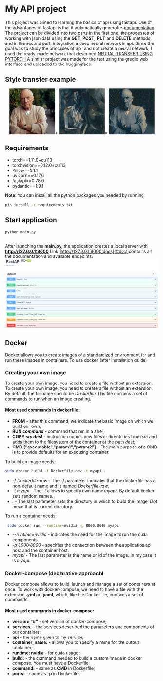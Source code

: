 # My API project 

This project was aimed to learning the basics of api using fastapi. One of the advantages of fastapi is that it automatically generates [documentation](#doc) 
The project can be divided into two parts in the first one, the processes of working with json data using the **GET**, **POST**, **PUT** and **DELETE** methods and in the second part, integration a deep neural network in api.
Since the goal was to study the principles of api, and not create a neural network, I used the ready-made network that described [NEURAL TRANSFER USING PYTORCH](https://pytorch.org/tutorials/advanced/neural_style_tutorial.html#neural-transfer-using-pytorch)
A similar project was made for the test using the gredio web interface and uploaded to the [huggingface](https://huggingface.co/spaces/MaksMaib/PetGradioStyleTransf)

## Style transfer example
<p align="center">
<img src = "readme-imgs/picasso-old.jpg" width=150 height=150>+
<img src = "readme-imgs/picasso.jpg" width=150 height=150>=
<img src = "readme-imgs/transfered.png" width=150 height=150>
</p>


## Requirements 
* torch==1.11.0+cu113
* torchvision==0.12.0+cu113
* Pillow==9.1.1
* uvicorn==0.17.6
* fastapi==0.78.0
* pydantic==1.9.1

**Note**:
You can install all the python packages you needed by running:
```bash
pip install -r requirements.txt
```


## Start application
```bash
python main.py
```


##
After launching the **main.py**, the application creates a local server with **http://127.0.0.1:8000**  Link [http://127.0.0.1:8000/docs](#doc) contains all the documentation and available endpoints.
<a id = 'doc'> </a>
![1](readme-imgs/Capture.PNG)

## Docker 

Docker allows you to create images of a standardized environment for and run these images in containers.
To use docker ([after installation guide](https://docs.nvidia.com/datacenter/cloud-native/container-toolkit/install-guide.html))

### Creating your own image
To create your own image, you need to create a file without an extension. To create your own image, you need to create a 
file without an extension. By default, the filename should be *Dockerfile*
This file contains a set of commands to run when an image creating.
#### Most used commands in dockerfile:
* **FROM** - after this command, we indicate the basic image on which we build our own;
* **RUN _command_** - command that run in a shell;
* **COPY _src dest_** - instruction copies new files or directories from _src_ and adds them to the filesystem of the container at the path _dest_;
* **CMD ["executable","param1","param2"]** - The main purpose of a CMD is to provide defaults for an executing container.

To build an image needs:
```bash
sudo docker build -f Dockerfile-raw -t myapi .
```
* _-f Dockerfile-raw_ - The _-f_ parameter indicates that the dockerfile has a non-default name and is named _Dockerfile-raw_. <br /> 
* _-t myapi_ - The _-t_ allows  to specify own name _myapi_. By default docker sets random names. <br /> 
* _._ - The last parameter sets the directory in which to build the image. _Dot_ mean that is current directory. <br /> 

To run a container needs:
```bash
 sudo docker run --runtime=nvidia -p 8000:8000 myapi
```
* _--runtime=nvidia_ - indicates the need for the image to run the cuda components.
* _-p 8000:8000_ - specifies the connection between the application api host and the container host.
* _myapi_ - The last parameter is the name or id of the image. In my case it is _myapi_.

### Docker-compose (declarative approach) 
Docker сompose allows to build, launch and manage a set of containers at once.
To work with docker-compose, we need to have a file with the extension **.yml** or **.yaml**, which, like the Docker file, contains a set of commands.

#### Most used commands in docker-compose:
* **version: "#"** - set version of docker-compose;
* **services:** - the services described the parameters and components of our container;
* **api** - the name given to my service;
* **container_name:** - allows you to specify a name for the output container;
* **runtime: nvidia** - for cuda usage;
* **build:** - the command needed to build a custom image in docker compose. You must have a Dockerfile;
* **command:** - same as **CMD** in Dockerfile;
* **ports:** - same as **-p** in Dockerfile.
